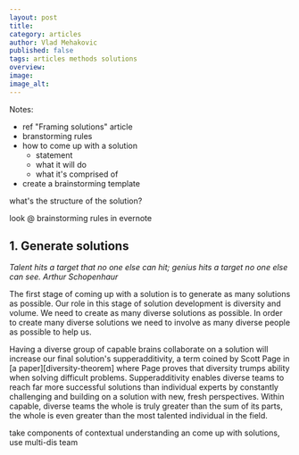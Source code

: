 ```yaml
---
layout: post
title: 
category: articles
author: Vlad Mehakovic
published: false
tags: articles methods solutions
overview: 
image: 
image_alt: 
---
```


Notes:

* ref "Framing solutions" article
* branstorming rules
* how to come up with a solution
	- statement
	- what it will do
	- what it's comprised of
* create a brainstorming template

what's the structure of the solution?

look @ brainstorming rules in evernote

## 1. Generate solutions

<cite>Talent hits a target that no one else can hit; genius hits a target no one else can see. <span class='reference'>Arthur Schopenhaur</span></cite>

The first stage of coming up with a solution is to generate as many solutions as possible. Our role in this stage of solution development is diversity and volume. We need to create as many diverse solutions as possible. In order to create many diverse solutions we need to involve as many diverse people as possible to help us.

Having a diverse group of capable brains collaborate on a solution will increase our final solution's supperadditivity, a term coined by Scott Page in [a paper][diversity-theorem] where Page proves that diversity trumps ability when solving difficult problems. Supperadditivity enables diverse teams to reach far more successful solutions than individual experts by constantly challenging and building on a solution with new, fresh perspectives. Within capable, diverse teams the whole is truly greater than the sum of its parts, the whole is even greater than the most talented individual in the field.

take components of contextual understanding an come up with solutions, use multi-dis team
